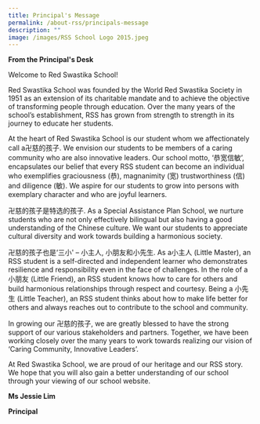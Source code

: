 ```yaml
---
title: Principal's Message
permalink: /about-rss/principals-message
description: ""
image: /images/RSS School Logo 2015.jpeg
---
```

**From the Principal's Desk**

Welcome to Red Swastika School!

Red Swastika School was founded by the World Red Swastika Society in 1951 as an extension of its charitable mandate and to achieve the objective of transforming people through education. Over the many years of the school’s establishment, RSS has grown from strength to strength in its journey to educate her students.

At the heart of Red Swastika School is our student whom we affectionately call a卍慈的孩子. We envision our students to be members of a caring community who are also innovative leaders. Our school motto, ‘恭宽信敏’, encapsulates our belief that every RSS student can become an individual who exemplifies graciousness (恭), magnanimity (宽) trustworthiness (信) and diligence (敏). We aspire for our students to grow into persons with exemplary character and who are joyful learners.

卍慈的孩子是特选的孩子. As a Special Assistance Plan School, we nurture students who are not only effectively bilingual but also having a good understanding of the Chinese culture. We want our students to appreciate cultural diversity and work towards building a harmonious society.

卍慈的孩子也是‘三小' – 小主人, 小朋友和小先生. As a小主人 (Little Master), an RSS student is a self-directed and independent learner who demonstrates resilience and responsibility even in the face of challenges. In the role of a 小朋友 (Little Friend), an RSS student knows how to care for others and build harmonious relationships through respect and courtesy. Being a 小先生 (Little Teacher), an RSS student thinks about how to make life better for others and always reaches out to contribute to the school and community.

In growing our 卍慈的孩子, we are greatly blessed to have the strong support of our various stakeholders and partners. Together, we have been working closely over the many years to work towards realizing our vision of ‘Caring Community, Innovative Leaders’.

At Red Swastika School, we are proud of our heritage and our RSS story. We hope that you will also gain a better understanding of our school through your viewing of our school website.

**Ms Jessie Lim**

**Principal**